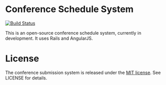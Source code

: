 # Conference Schedule System

[![Build Status](https://snap-ci.com/marivb/schedule-site/branch/master/build_image)](https://snap-ci.com/marivb/schedule-site/branch/master)

This is an open-source conference schedule system, currently in development. It uses Rails and AngularJS.

# License

The conference submission system is released under the [MIT license](http://www.opensource.org/licenses/MIT). See LICENSE for details.
